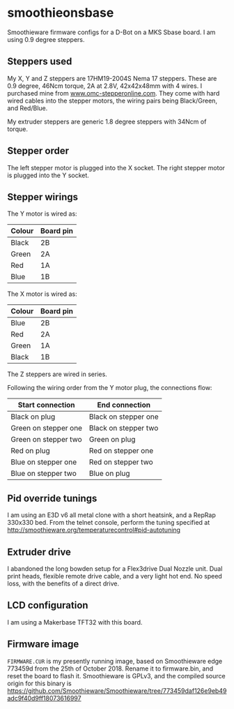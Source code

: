 # smoothieonsbase
Smoothieware firmware configs for a D-Bot on a MKS Sbase board. I am using 0.9 degree steppers.

## Steppers used

My X, Y and Z steppers are 17HM19-2004S Nema 17 steppers. These are 0.9 degree, 46Ncm torque, 2A at 2.8V, 42x42x48mm with 4 wires. I purchased mine from www.omc-stepperonline.com. They come with hard wired cables into the stepper motors, the wiring pairs being Black/Green, and Red/Blue.

My extruder steppers are generic 1.8 degree steppers with 34Ncm of torque.

## Stepper order

The left stepper motor is plugged into the X socket.
The right stepper motor is plugged into the Y socket.

## Stepper wirings

The Y motor is wired as:

| Colour | Board pin |
| ------ | --------- |
| Black | 2B |
| Green | 2A |
| Red | 1A |
| Blue | 1B |

The X motor is wired as:

| Colour | Board pin |
| ------ | --------- |
| Blue | 2B |
| Red | 2A |
| Green | 1A |
| Black | 1B |

The Z steppers are wired in series.

Following the wiring order from the Y motor plug, the connections flow:

| Start connection | End connection |
| ---------------- | -------------- |
| Black on plug | Black on stepper one |
| Green on stepper one | Black on stepper two |
| Green on stepper two | Green on plug |
| Red on plug | Red on stepper one |
| Blue on stepper one | Red on stepper two |
| Blue on stepper two | Blue on plug |

## Pid override tunings

I am using an E3D v6 all metal clone with a short heatsink, and a RepRap 330x330 bed. From the telnet console, perform the tuning specified at http://smoothieware.org/temperaturecontrol#pid-autotuning

## Extruder drive

I abandoned the long bowden setup for a Flex3drive Dual Nozzle unit. Dual print heads, flexible remote drive cable, and a very light hot end. No speed loss, with the benefits of a direct drive. 

## LCD configuration

I am using a Makerbase TFT32 with this board.

## Firmware image

`FIRMWARE.CUR` is my presently running image, based on Smoothieware edge 773459d from the 25th of October 2018. Rename it to firmware.bin, and reset the board to flash it. Smoothieware is GPLv3, and the compiled source origin for this binary is https://github.com/Smoothieware/Smoothieware/tree/773459daf126e9eb49adc9f40d9ff18073616997 
